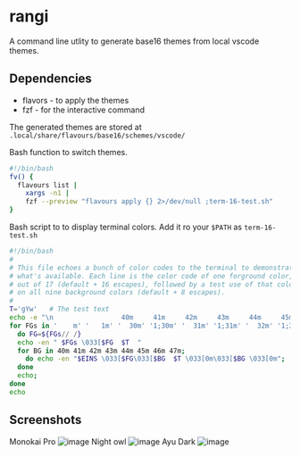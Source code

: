 
# rangi

A command line utlity to generate base16 themes from local vscode themes.

## Dependencies
- flavors -  to apply the themes
- fzf - for the interactive command

The generated themes are stored at `.local/share/flavours/base16/schemes/vscode/`

Bash function to switch themes.

```bash
#!/bin/bash
fv() {
  flavours list |
    xargs -n1 |
    fzf --preview "flavours apply {} 2>/dev/null ;term-16-test.sh"
}
```

Bash script to to display terminal colors. Add it ro your `$PATH` as `term-16-test.sh`

```bash
#!/bin/bash
#
# This file echoes a bunch of color codes to the terminal to demonstrate
# what's available. Each line is the color code of one forground color,
# out of 17 (default + 16 escapes), followed by a test use of that color
# on all nine background colors (default + 8 escapes).
#
T='gYw'   # The test text
echo -e "\n                 40m     41m     42m     43m     44m     45m     46m     47m";
for FGs in '    m' '   1m' '  30m' '1;30m' '  31m' '1;31m' '  32m' '1;32m' '  33m' '1;33m' '  34m' '1;34m' '  35m' '1;35m' '  36m' '1;36m' '  37m' '1;37m';
  do FG=${FGs// /}
  echo -en " $FGs \033[$FG  $T  "
  for BG in 40m 41m 42m 43m 44m 45m 46m 47m;
    do echo -en "$EINS \033[$FG\033[$BG  $T \033[0m\033[$BG \033[0m";
  done
  echo;
done
echo
```

## Screenshots

Monokai Pro
![image](https://user-images.githubusercontent.com/49595512/169673165-73fb7d89-7d5c-4283-a00d-e2c5f9fb6c62.png)
Night owl
![image](https://user-images.githubusercontent.com/49595512/169673192-19dc1976-5ff5-4388-b2f8-0f10701a116a.png)
Ayu Dark
![image](https://user-images.githubusercontent.com/49595512/169673242-56665575-cca3-46e6-a85c-fe1c79f36573.png)

